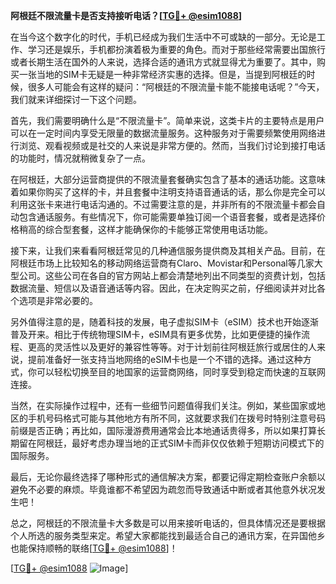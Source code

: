 **阿根廷不限流量卡是否支持接听电话？[[TG💪+ @esim1088](https://t.me/s/esim1088)]**

在当今这个数字化的时代，手机已经成为我们生活中不可或缺的一部分。无论是工作、学习还是娱乐，手机都扮演着极为重要的角色。而对于那些经常需要出国旅行或者长期生活在国外的人来说，选择合适的通讯方式就显得尤为重要了。其中，购买一张当地的SIM卡无疑是一种非常经济实惠的选择。但是，当提到阿根廷的时候，很多人可能会有这样的疑问：“阿根廷的不限流量卡能不能接电话呢？”今天，我们就来详细探讨一下这个问题。

首先，我们需要明确什么是“不限流量卡”。简单来说，这类卡片的主要特点是用户可以在一定时间内享受无限量的数据流量服务。这种服务对于需要频繁使用网络进行浏览、观看视频或是社交的人来说是非常方便的。然而，当我们讨论到接打电话的功能时，情况就稍微复杂了一点。

在阿根廷，大部分运营商提供的不限流量套餐确实包含了基本的通话功能。这意味着如果你购买了这样的卡，并且套餐中注明支持语音通话的话，那么你是完全可以利用这张卡来进行电话沟通的。不过需要注意的是，并非所有的不限流量卡都会自动包含通话服务。有些情况下，你可能需要单独订阅一个语音套餐，或者是选择价格稍高的综合型套餐，这样才能确保你的卡能够正常使用电话功能。

接下来，让我们来看看阿根廷常见的几种通信服务提供商及其相关产品。目前，在阿根廷市场上比较知名的移动网络运营商有Claro、Movistar和Personal等几家大型公司。这些公司在各自的官方网站上都会清楚地列出不同类型的资费计划，包括数据流量、短信以及语音通话等内容。因此，在决定购买之前，仔细阅读并对比各个选项是非常必要的。

另外值得注意的是，随着科技的发展，电子虚拟SIM卡（eSIM）技术也开始逐渐普及开来。相比于传统物理SIM卡，eSIM具有更多优势，比如更便捷的操作流程、更高的灵活性以及更好的兼容性等等。对于计划前往阿根廷旅行或居住的人来说，提前准备好一张支持当地网络的eSIM卡也是一个不错的选择。通过这种方式，你可以轻松切换至目的地国家的运营商网络，同时享受到稳定而快速的互联网连接。

当然，在实际操作过程中，还有一些细节问题值得我们关注。例如，某些国家或地区的手机号码格式可能与其他地方有所不同，这就要求我们在拨号时特别注意号码前缀是否正确；再比如，国际漫游费用通常会比本地通话贵得多，所以如果打算长期留在阿根廷，最好考虑办理当地的正式SIM卡而非仅仅依赖于短期访问模式下的国际服务。

最后，无论你最终选择了哪种形式的通信解决方案，都要记得定期检查账户余额以避免不必要的麻烦。毕竟谁都不希望因为疏忽而导致通话中断或者其他意外状况发生吧！

总之，阿根廷的不限流量卡大多数是可以用来接听电话的，但具体情况还是要根据个人所选的服务类型来定。希望大家都能找到最适合自己的通讯方案，在异国他乡也能保持顺畅的联络[[TG💪+ @esim1088](https://t.me/s/esim1088)]！

[[TG💪+ @esim1088](https://t.me/s/esim1088) ![Image](https://i.postimg.cc/4NQfJmqS/Snipaste-2025-05-13-00-14-12.png)]